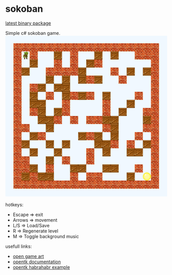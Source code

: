 sokoban
=======
[latest binary package](http://yadi.sk/d/ImpnT5mKS2Ljm)

Simple c# sokoban game.
![Easy Level](https://raw.githubusercontent.com/abcdw/sokoban/master/shots/EasyLevel.png "Easy level screenshot")


hotkeys:
- Escape => exit
- Arrows => movement
- L/S => Load/Save
- R => Regenerate level
- M => Toggle background music

usefull links:
- [open game art](http://opengameart.org/)
- [opentk documentation](http://www.opentk.com/doc)
- [opentk habrahabr example](http://habrahabr.ru/post/133983/)

